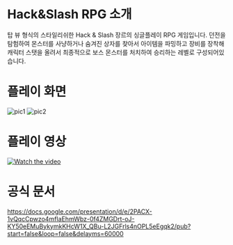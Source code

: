 # Hack&Slash RPG 소개
탑 뷰 형식의 스타일리쉬한 Hack & Slash 장르의 싱글플레이 RPG 게임입니다. 던전을 탐험하여 몬스터를 사냥하거나 숨겨진 상자를 찾아서 아이템을 파밍하고 장비를 장착해 캐릭터 스탯을 올려서 최종적으로 보스 몬스터를 처치하여 승리하는 레벨로 구성되어있습니다.


# 플레이 화면
![pic1](https://user-images.githubusercontent.com/55690757/229818223-9b275e52-8331-4d71-8708-766ef072871c.png)
![pic2](https://user-images.githubusercontent.com/55690757/229818239-c28ce111-de83-43ae-980b-3aafae2cb337.png)


# 플레이 영상
[![Watch the video](https://user-images.githubusercontent.com/55690757/229802937-a0548f47-e496-413e-84ba-18af80ed2017.png)](https://youtu.be/bXviHHXhk4w)


# 공식 문서
https://docs.google.com/presentation/d/e/2PACX-1vQqcCpwzo4mfIaEhmWbz-0f4ZMGDrt-oJ-KY50eEMuBykymkKHcW1X_QBu-L2JGFrls4nOPL5eEgqk2/pub?start=false&loop=false&delayms=60000
